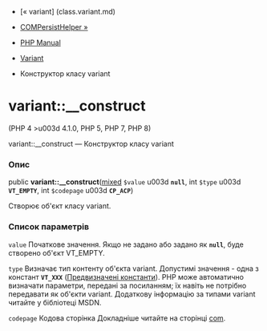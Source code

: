 - [« variant] (class.variant.md)
- [COMPersistHelper »](class.compersisthelper.md)

- [PHP Manual](index.md)
- [Variant](class.variant.md)
- Конструктор класу variant

# variant::\_\_construct

(PHP 4 \>u003d 4.1.0, PHP 5, PHP 7, PHP 8)

variant::\_\_construct — Конструктор класу variant

### Опис

public
**variant::\_\_construct**([mixed](language.types.declarations.md#language.types.declarations.mixed)
`$value` u003d **`null`**, int `$type` u003d **`VT_EMPTY`**, int `$codepage` u003d
**`CP_ACP`**)

Створює об'єкт класу variant.

### Список параметрів

`value`
Початкове значення. Якщо не задано або задано як **`null`**, буде
створено об'єкт VT_EMPTY.

`type`
Визначає тип контенту об'єкта variant. Допустимі значення - одна з
констант **`VT_XXX`** ([Предвизначені
константи](com.constants.md)). PHP може автоматично визначати
параметри, передані за посиланням; їх навіть не потрібно передавати як об'єкти
variant. Додаткову інформацію за типами variant читайте у бібліотеці
MSDN.

`codepage`
Кодова сторінка Докладніше читайте на сторінці [com](class.com.md).
